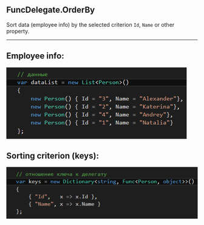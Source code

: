 ## FuncDelegate.OrderBy


Sort data (employee info) by the selected criterion ```Id```, ```Name``` or other property.
________________________________________________________________________

## Employee info:
![screen capture 1](data.png)

## Sorting criterion (keys):
![screen capture 1](keys.png)

